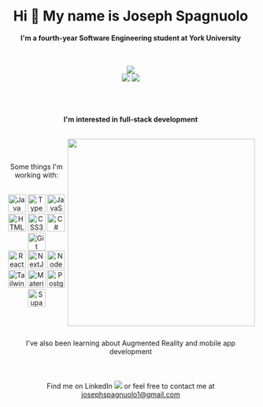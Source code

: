 <h1 align="center">
  Hi 👋 My name is Joseph Spagnuolo
</h1>
<p align="center">
  <b>I'm a fourth-year Software Engineering student at York University</b>
</p>
<br />
<br />
<div align="center">
  <img src="https://github-profile-summary-cards.vercel.app/api/cards/profile-details?username=josephspagnuolo&theme=transparent" />
</div>
<div align="center">
  <img src="https://github-readme-stats.vercel.app/api?username=josephspagnuolo&show_icons=true&theme=transparent&hide_rank=true&custom_title=My%20GitHub%20Stats&hide_border=true&show=prs_merged&hide=contribs" />
  <img src="https://github-readme-streak-stats.herokuapp.com/?user=josephspagnuolo&hide_border=true&card_width=338&theme=transparent" />
</div>
<br />
<br />
<br />
<div align="center">
  <p><b>I'm interested in full-stack development</b></p>
  <br/>
  <img align="right" src="https://github-readme-stats.vercel.app/api/top-langs/?username=josephspagnuolo&layout=pie&theme=transparent&langs_count=7&size_weight=0.23&count_weight=0.77&hide=hlsl,shaderlab&hide_border=true&custom_title=My%20Most%20Used%20Languages%20Stats" width="380" />
</div>
<div align="center">
  <br />
  <br />
  <p>Some things I'm working with:</p>
  <br />
     <a href="https://www.oracle.com/java/" target="_blank" rel="noreferrer" title="Java"><img src="https://raw.githubusercontent.com/danielcranney/readme-generator/main/public/icons/skills/java-colored.svg" width="36" height="36" alt="Java" /></a>
      <a href="https://www.typescriptlang.org/" target="_blank" rel="noreferrer" title="TypeScript"><img src="https://raw.githubusercontent.com/danielcranney/readme-generator/main/public/icons/skills/typescript-colored.svg" width="36" height="36" alt="TypeScript" /></a>
      <a href="https://developer.mozilla.org/en-US/docs/Web/JavaScript" target="_blank" rel="noreferrer" title="JavaScript"><img src="https://raw.githubusercontent.com/danielcranney/readme-generator/main/public/icons/skills/javascript-colored.svg" width="36" height="36" alt="JavaScript" /></a>
      <a href="https://developer.mozilla.org/en-US/docs/Glossary/HTML5" target="_blank" rel="noreferrer" title="HTML"><img src="https://raw.githubusercontent.com/danielcranney/readme-generator/main/public/icons/skills/html5-colored.svg" width="36" height="36" alt="HTML5" /></a>
      <a href="https://www.w3.org/TR/CSS/#css" target="_blank" rel="noreferrer" title="CSS"><img src="https://raw.githubusercontent.com/danielcranney/readme-generator/main/public/icons/skills/css3-colored.svg" width="36" height="36" alt="CSS3" /></a>
      <a href="https://docs.microsoft.com/en-us/dotnet/csharp/" target="_blank" rel="noreferrer" title="C#"><img src="https://raw.githubusercontent.com/danielcranney/readme-generator/main/public/icons/skills/csharp-colored.svg" width="36" height="36" alt="C#" /></a>
      <a href="https://git-scm.com/" target="_blank" rel="noreferrer" title="Git"><img src="https://raw.githubusercontent.com/danielcranney/readme-generator/main/public/icons/skills/git-colored.svg" width="36" height="36" alt="Git" /></a>
  <br />
      <a href="https://reactjs.org/" target="_blank" rel="noreferrer" title="React"><img src="https://raw.githubusercontent.com/danielcranney/readme-generator/main/public/icons/skills/react-colored.svg" width="36" height="36" alt="React" /></a>
      <a href="https://nextjs.org/docs" target="_blank" rel="noreferrer" title="Next.js"><img src="https://raw.githubusercontent.com/danielcranney/readme-generator/main/public/icons/skills/nextjs-colored-dark.svg" width="36" height="36" alt="NextJs" /></a>
      <a href="https://nodejs.org/en/" target="_blank" rel="noreferrer" title="Node.js"><img src="https://raw.githubusercontent.com/danielcranney/readme-generator/main/public/icons/skills/nodejs-colored.svg" width="36" height="36" alt="NodeJS" /></a>
      <a href="https://tailwindcss.com/" target="_blank" rel="noreferrer" title="TailwindCSS"><img src="https://raw.githubusercontent.com/danielcranney/readme-generator/main/public/icons/skills/tailwindcss-colored.svg" width="36" height="36" alt="TailwindCSS" /></a>
      <a href="https://mui.com/" target="_blank" rel="noreferrer" title="Material UI"><img src="https://raw.githubusercontent.com/danielcranney/readme-generator/main/public/icons/skills/materialui-colored.svg" width="36" height="36" alt="Material UI" /></a>
      <a href="https://www.postgresql.org/" target="_blank" rel="noreferrer" title="PostgreSQL"><img src="https://raw.githubusercontent.com/danielcranney/readme-generator/main/public/icons/skills/postgresql-colored.svg" width="36" height="36" alt="PostgreSQL" /></a>
      <a href="https://supabase.io/" target="_blank" rel="noreferrer" title="Supabase"><img src="https://raw.githubusercontent.com/danielcranney/readme-generator/main/public/icons/skills/supabase-colored.svg" width="36" height="36" alt="Supabase" /></a>
  </span>
</div>
<br />
<br />
<br />
<div>
<p align="center">
  I've also been learning about Augmented Reality and mobile app development
  <br />
  <br />
  <br />
  <br />
  Find me on LinkedIn <a href="https://www.linkedin.com/in/josephspagnuolo1/" target="_blank" rel="noreferrer"><img src="https://img.shields.io/badge/-josephspagnuolo1-blue?style=flat-square&logo=Linkedin&logoColor=white&link=https://www.linkedin.com/in/josephspagnuolo1/" /></a> or feel free to contact me at <a href="mailto:josephspagnuolo1@gmail.com" target="_blank">josephspagnuolo1@gmail.com</a>
</p>
</div>
